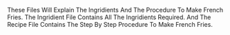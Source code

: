 These Files Will Explain The Ingridients And The Procedure To Make French Fries.
The Ingridient File Contains All The Ingridients Required.
And The Recipe File Contains The Step By Step Procedure To Make French Fries.
